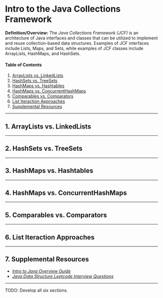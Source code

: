 # Intro to the Java Collections Framework
  
**Definition/Overview:** The *Java Collections Framework (JCF)* is an architecture of Java interfaces and classes that can be utilized to implement and reuse collection-based data structures. Examples of JCF interfaces include Lists, Maps, and Sets, while examples of JCF classes include ArrayLists, HashMaps, and HashSets.

#### Table of Contents

1. [ArrayLists vs. LinkedLists](#linked-lists)
2. [HashSets vs. TreeSets](#tree-sets)
3. [HashMaps vs. Hashtables](#hash-tables)
4. [HashMaps vs. ConcurrentHashMaps](#concurrent)
5. [Comparables vs. Comparators](#comparators)
6. [List Iteraction Approaches](#approaches)
7. [Supplemental Resources](#supplemental)
  
<hr />

## 1. <a name="linked-lists">ArrayLists vs. LinkedLists</a>

<hr />

## 2. <a name="tree-sets">HashSets vs. TreeSets</a>

<hr />

## 3. <a name="hash-tables">HashMaps vs. Hashtables</a>

<hr />

## 4. <a name="concurrent">HashMaps vs. ConcurrentHashMaps</a>

<hr />

## 5. <a name="comparators">Comparables vs. Comparators</a>

<hr />

## 6. <a name="approaches">List Iteraction Approaches</a>

<hr />
  
## 7. <a name="supplemental">Supplemental Resources</a>
  
* *[Intro to Java Overview Guide](https://github.com/chaseofthejungle/intro-to-java)*  
* *[Java Data Structure Leetcode Interview Questions](https://github.com/chaseofthejungle/java-data-structure-leetcode-interview-questions)*
  
<hr />
  
TODO: Develop all six sections.
